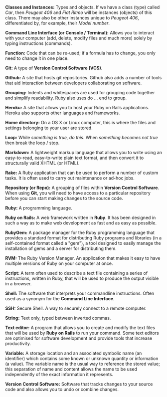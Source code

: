 **Classes and Instances:**  Types and objects. If we have a class (type) called _Car_, then _Peugeot 406_ and _Fiat Ritmo_ will be instances (objects) of this class. There may also be other instances unique to _Peugeot 406_, differentiated by, for example, their _Model number_.

**Command Line Interface (or Console / Terminal):**  Allows you to interact with your computer (add, delete, modify files and much more) solely by typing instructions (commands).

**Function:**  Code that can be re-used; if a formula has to change, you only need to change it in one place.

**Git:**  A type of **Version Control Software (VCS)**.

**Github:**  A site that hosts git repositories. Github also adds a number of tools that aid interaction between developers collaborating on software. 

**Grouping:**  Indents and whitespaces are used for grouping code together and simplify readability. Ruby also uses do … end to group.

**Heroku:**  A site that allows you to host your Ruby on Rails applications. Heroku also supports other languages and frameworks.

**Home directory:**  On a OS X or Linux computer, this is where the files and settings belonging to your user are stored.

**Loop:**   While _something is true, do this_. When _something becomes not true_ then break the loop / stop.

**Markdown:** A lightweight markup language that allows you to write using an easy-to-read, easy-to-write plain text format, and then convert it to structurally valid XHTML (or HTML).

**Rake:**  A Ruby application that can be used to perform a number of custom tasks. It is often used to carry out maintenance or ad-hoc jobs.

**Repository (or Repo):**  A grouping of files within **Version Control Software**. When using **Git**, you will need to have access to a particular repository before you can start making changes to the source code.

**Ruby:**  A programming language.

**Ruby on Rails:**  A web framework written in **Ruby**. It has been designed in such a way as to make web development as fast and as easy as possible.

**RubyGem:**  A package manager for the Ruby programming language that provides a standard format for distributing Ruby programs and libraries (in a self-contained format called a "gem"), a tool designed to easily manage the installation of gems and a server for distributing them.

**RVM:**  The Ruby Version Manager. An application that makes it easy to have multiple versions of Ruby on your computer at once.

**Script:**  A term often used to describe a text file containing a series of instructions, written in Ruby, that will be used to produce the output visible in a browser.

**Shell:**  The software that interprets your commandline instructions. Often used as a synonym for the **Command Line Interface**.

**SSH:**  Secure Shell. A way to securely connect to a remote computer.

**String:**  Text only, typed between inverted commas.

**Text editor:**  A program that allows you to create and modify the text files that will be used by **Ruby on Rails** to run your command. Some text editors are optimised for software development and provide tools that increase productivity.

**Variable:**  A storage location and an associated symbolic name (an identifier) which contains some known or unknown quantity or information (a value). The variable name is the usual way to reference the stored value; this separation of name and content allows the name to be used independently of the exact information it represents.

**Version Control Software:**  Software that tracks changes to your source code and also allows you to undo or combine changes.
